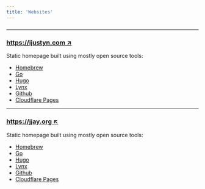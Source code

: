 ```yaml
---
title: 'Websites'
---
```

#####
---
### [https://ijustyn.com &#8599;](https://ijustyn.com)
Static homepage built using mostly open source tools:
- [Homebrew](https://brew.sh/)
- [Go](https://go.dev/)
- [Hugo](https://gohugo.io/)
- [Lynx](https://jpanther.github.io/lynx/)
- [Github](https://github.com/)
- [Cloudflare Pages](https://pages.cloudflare.com/)

---

### [https://jjay.org &#8598;](https://jjay.org)
Static homepage built using mostly open source tools:
- [Homebrew](https://brew.sh/)
- [Go](https://go.dev/)
- [Hugo](https://gohugo.io/)
- [Lynx](https://jpanther.github.io/lynx/)
- [Github](https://github.com/)
- [Cloudflare Pages](https://pages.cloudflare.com/)
